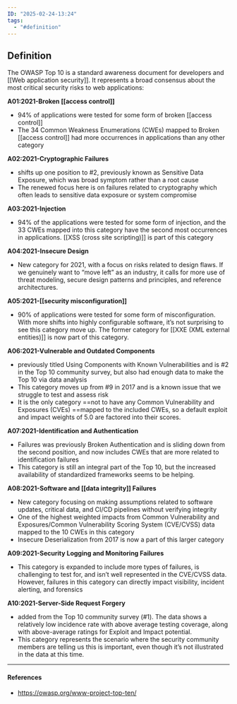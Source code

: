 ```yaml
---
ID: "2025-02-24-13:24"
tags:
  - "#definition"
---
```

## Definition

The OWASP Top 10 is a standard awareness document for developers and [[Web application security]]. It represents a broad consensus about the most critical security risks to web applications:

**A01:2021-Broken [[access control]]** 
- 94% of applications were tested for some form of broken [[access control]]
- The 34 Common Weakness Enumerations (CWEs) mapped to Broken [[access control]] had more occurrences in applications than any other category

**A02:2021-Cryptographic Failures**
- shifts up one position to #2, previously known as Sensitive Data Exposure, which was broad symptom rather than a root cause
- The renewed focus here is on failures related to cryptography which often leads to sensitive data exposure or system compromise

**A03:2021-Injection**
- 94% of the applications were tested for some form of injection, and the 33 CWEs mapped into this category have the second most occurrences in applications. [[XSS (cross site scripting)]] is part of this category

**A04:2021-Insecure Design**
- New category for 2021, with a focus on risks related to design flaws. If we genuinely want to “move left” as an industry, it calls for more use of threat modeling, secure design patterns and principles, and reference architectures.

**A05:2021-[[security misconfiguration]]**
- 90% of applications were tested for some form of misconfiguration. With more shifts into highly configurable software, it’s not surprising to see this category move up. The former category for [[XXE (XML external entities)]] is now part of this category.

**A06:2021-Vulnerable and Outdated Components**
- previously titled Using Components with Known Vulnerabilities and is #2 in the Top 10 community survey, but also had enough data to make the Top 10 via data analysis
- This category moves up from #9 in 2017 and is a known issue that we struggle to test and assess risk
- It is the only category ==not to have any Common Vulnerability and Exposures (CVEs) ==mapped to the included CWEs, so a default exploit and impact weights of 5.0 are factored into their scores.

**A07:2021-Identification and Authentication**
- Failures was previously Broken Authentication and is sliding down from the second position, and now includes CWEs that are more related to identification failures
- This category is still an integral part of the Top 10, but the increased availability of standardized frameworks seems to be helping.

**A08:2021-Software and [[data integrity]] Failures**
- New category focusing on making assumptions related to software updates, critical data, and CI/CD pipelines without verifying integrity
- One of the highest weighted impacts from Common Vulnerability and Exposures/Common Vulnerability Scoring System (CVE/CVSS) data mapped to the 10 CWEs in this category
- Insecure Deserialization from 2017 is now a part of this larger category

**A09:2021-Security Logging and Monitoring Failures**
- This category is expanded to include more types of failures, is challenging to test for, and isn’t well represented in the CVE/CVSS data. However, failures in this category can directly impact visibility, incident alerting, and forensics

**A10:2021-Server-Side Request Forgery**
- added from the Top 10 community survey (#1). The data shows a relatively low incidence rate with above average testing coverage, along with above-average ratings for Exploit and Impact potential.
- This category represents the scenario where the security community members are telling us this is important, even though it’s not illustrated in the data at this time.

---
#### References
- https://owasp.org/www-project-top-ten/